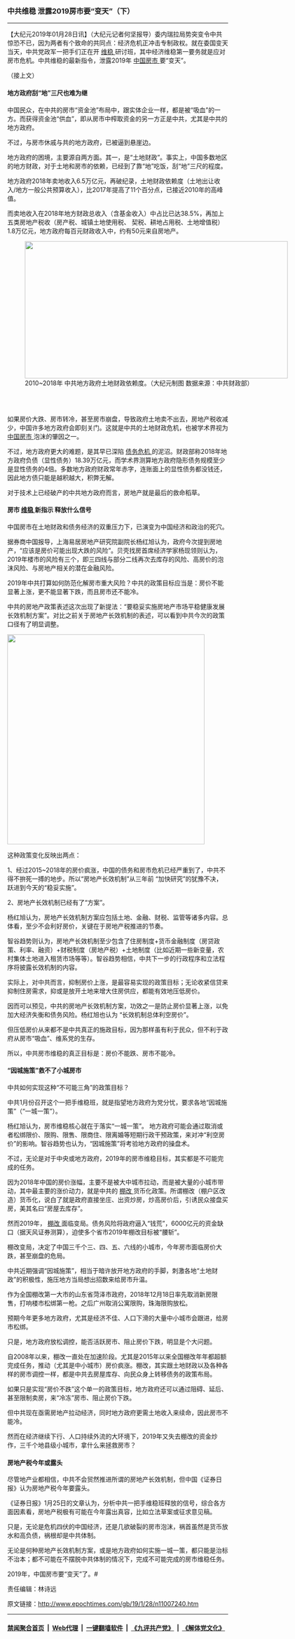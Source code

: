### 中共维稳 泄露2019房市要“变天”（下）
------------------------

<p>
 【大纪元2019年01月28日讯】（大纪元记者何坚报导）委内瑞拉局势突变令中共惊恐不已，因为两者有个致命的共同点：经济危机正冲击专制政权。就在委国变天当天，中共党政军一把手们正在开
 <a href="http://www.epochtimes.com/gb/tag/%E7%BB%B4%E7%A8%B3.html">
  维稳
 </a>
 研讨班，其中经济维稳第一要务就是应对房市危机。中共维稳的最新指令，泄露2019年
 <a href="http://www.epochtimes.com/gb/tag/%E4%B8%AD%E5%9B%BD%E6%88%BF%E5%B8%82.html">
  中国房市
 </a>
 要“变天”。
</p>
<p>
 （接上文）
</p>
<h4>
 地方政府刮“地”三尺也难为继
</h4>
<p>
 中国民众，在中共的房市“资金池”布局中，跟实体企业一样，都是被“吸血”的一方。而获得资金池“供血”，即从房市中榨取资金的另一方正是中共，尤其是中共的地方政府。
</p>
<p>
 不过，与房市休戚与共的地方政府，已被逼到悬崖边。
</p>
<p>
 地方政府的困境，主要源自两方面。其一，是“土地财政”。事实上，中国多数地区的地方财政，对于土地和房市的依赖，已经到了靠“地”吃饭，刮“地”三尺的程度。
</p>
<p>
 地方政府2018年卖地收入6.5万亿元，再破纪录，土地财政依赖度（土地出让收入/地方一般公共预算收入），比2017年提高了11个百分点，已接近2010年的高峰值。
</p>
<p>
 而卖地收入在2018年地方财政总收入（含基金收入）中占比已达38.5%，再加上五类房地产税收（房产税、城镇土地使用税、 契税、耕地占用税、土地增值税）1.8万亿元，地方政府每百元财政收入中，约有50元来自房地产。
</p>
<figure class="wp-caption aligncenter" id="attachment_11007246" style="width: 600px">
 <a href="http://i.epochtimes.com/assets/uploads/2019/01/2019chinaestate-04-1.jpg" rel="noopener noreferrer" target="_blank">
  <img alt="" class="wp-image-11007246 size-large" height="313" src="http://i.epochtimes.com/assets/uploads/2019/01/2019chinaestate-04-1-600x313.jpg" width="600"/>
 </a>
 <br/><figcaption class="wp-caption-text">
  2010~2018年 中共地方政府土地财政依赖度。（大纪元制图 数据来源：中共财政部）
 </figcaption><br/>
</figure><br/>
<p>
 如果房价大跌、房市转冷，甚至房市崩盘，导致政府土地卖不出去，房地产税收减少，中国许多地方政府会即刻关门。这就是中共的土地财政危机，也被学术界视为
 <a href="http://www.epochtimes.com/gb/tag/%E4%B8%AD%E5%9B%BD%E6%88%BF%E5%B8%82.html">
  中国房市
 </a>
 泡沫的肇因之一。
</p>
<p>
 不过，地方政府更大的难题，是其早已深陷
 <a href="http://www.epochtimes.com/gb/tag/%E5%80%BA%E5%8A%A1%E5%8D%B1%E6%9C%BA.html">
  债务危机
 </a>
 的泥沼。财政部称2018年地方政府负债（显性债务）18.39万亿元，而学术界测算地方政府隐形债务规模至少是显性债务的4倍。多数地方政府财政常年赤字，连账面上的显性债务都没钱还，因此地方债只能是越积越大，积弊无解。
</p>
<p>
 对于技术上已经破产的中共地方政府而言，房地产就是最后的救命稻草。
</p>
<h4>
 房市
 <a href="http://www.epochtimes.com/gb/tag/%E7%BB%B4%E7%A8%B3.html">
  维稳
 </a>
 新指示 释放什么信号
</h4>
<p>
 中国房市在土地财政和债务经济的双重压力下，已演变为中国经济和政治的死穴。
</p>
<p>
 据券商中国报导，上海易居房地产研究院副院长杨红旭认为，政府今次提到房地产，“应该是房价可能出现大跌的风险”。贝壳找房首席经济学家杨现领则认为，2019年楼市的风险有三个，即三四线与部分二线再次去库存的风险、高房价的泡沫风险、与房地产相关的潜在金融风险。
</p>
<p>
 2019年中共打算如何防范化解房市重大风险？中共的政策目标应当是：房价不能显著上涨，更不能显著下跌，而且房市还不能冷。
</p>
<p>
 中共的房地产政策表述这次出现了新提法：“要稳妥实施房地产市场平稳健康发展长效机制方案”。对比之前关于房地产长效机制的表述，可以看到中共今次的政策口径有了明显调整。
</p>
<p>
 <a href="http://i.epochtimes.com/assets/uploads/2019/01/bef6f60fd6d3e315af927d0cfc3a3e49.jpg" rel="noopener noreferrer" target="_blank">
  <img alt="" class="wp-image-11007318 size-medium aligncenter" height="479" src="http://i.epochtimes.com/assets/uploads/2019/01/bef6f60fd6d3e315af927d0cfc3a3e49-450x479.jpg" width="450"/>
 </a>
</p>
<p>
 这种政策变化反映出两点：
</p>
<p>
 1、经过2015~2018年的房价疯涨，中国的债务和房市危机已经严重到了，中共不得不拚死一搏的地步。所以“房地产长效机制”从三年前 “加快研究”的犹豫不决，跃进到今天的“稳妥实施”。
</p>
<p>
 2、房地产长效机制已经有了“方案”。
</p>
<p>
 杨红旭认为，房地产长效机制方案应包括土地、金融、财税、监管等诸多内容。总体看，至少不会利好房价，关键在于房地产税推进的节奏。
</p>
<p>
 智谷趋势则认为，房地产长效机制至少包含了住房制度+货币金融制度（房贷政策、利率、融资）+财税制度（房地产税）+土地制度（比如近期一些新变量，农村集体土地进入租赁市场等等）。智谷趋势相信，中共下一步的行政程序和立法程序将披露长效机制的内容。
</p>
<p>
 实际上，对中共而言，抑制房价上涨，是最容易实现的政策目标；无论收紧信贷来抑制住房需求，抑或是放开土地来增大住房供应，都能有效地压低房价。
</p>
<p>
 因而可以预见，中共的房地产长效机制方案，功效之一是防止房价显著上涨，以免加大经济失衡和债务风险。杨红旭也认为 “长效机制总体利空房价”。
</p>
<p>
 但压低房价从来都不是中共真正的施政目标，因为那样虽有利于民众，但不利于政府从房市“吸血”、维系党的生存。
</p>
<p>
 所以，中共房市维稳的真正目标是：房价不能跌、房市不能冷。
</p>
<h4>
 “因城施策”救不了小城房市
</h4>
<p>
 中共如何实现这种“不可能三角”的政策目标？
</p>
<p>
 中共1月份召开这个一把手维稳班，就是指望地方政府为党分忧，要求各地“因城施策”（“一城一策”）。
</p>
<p>
 杨红旭认为，房市维稳核心就在于落实“一城一策”。 地方政府可能会通过取消或者松绑限价、限购、限售、限商住、限离婚等短期行政干预政策，来对冲“利空房价”的影响。智谷趋势也认为，“因城施策”将考验地方政府的操盘术。
</p>
<p>
 不过，无论是对于中央或地方政府，2019年的房市维稳目标，其实都是不可能完成的任务。
</p>
<p>
 因为2018年中国的房价涨幅，主要不是被大中城市拉动，而是被大量的小城市带动，其中最主要的涨价动力，就是中共的
 <a href="http://www.epochtimes.com/gb/tag/%E6%A3%9A%E6%94%B9.html">
  棚改
 </a>
 货币化政策。所谓棚改（棚户区改造）货币化，说白了就是政府直接坐庄、出资炒房，炒高房价后，引诱民众接盘买房，美其名曰“房屋去库存”。
</p>
<p>
 然而2019年，
 <a href="http://www.epochtimes.com/gb/tag/%E6%A3%9A%E6%94%B9.html">
  棚改
 </a>
 面临变局。债务风险将政府逼入“钱荒”，6000亿元的资金缺口（据天风证券测算），迫使多个省市2019年棚改目标被“腰斩”。
</p>
<p>
 棚改变局，决定了中国三千个三、四、五、六线的小城市，今年房市面临房价大跌，甚至崩盘的危局。
</p>
<p>
 中共近期强调“因城施策”，相当于暗许放开地方政府的手脚，刺激各地“土地财政”的积极性，施压地方当局想出招数来给房市升温。
</p>
<p>
 作为全国棚改第一大市的山东省菏泽市政府，2018年12月18日率先取消新房限售，打响楼市松绑第一枪。之后广州取消公寓限购，珠海限购放松。
</p>
<p>
 预期今年更多地方政府，尤其是经济不佳、人口下滑的大量中小城市会跟进，给房市松绑。
</p>
<p>
 只是，地方政府放松调控，能否活跃房市、阻止房价下跌，明显是个大问题。
</p>
<p>
 自2008年以来，棚改一直处在加速阶段。尤其是2015年以来全国棚改年年都超额完成任务，推动（尤其是中小城市）房价疯涨。棚改，其实跟土地财政以及各种各样的房市调控一样，都是中共去房屋库存、向民众身上转移债务的政策布局。
</p>
<p>
 如果只是实现“房价不跌”这个单一的政策目标，地方政府还可以通过阻碍、延后、甚至限制卖房，来“冷冻”房市、阻止房价下跌。
</p>
<p>
 但中共现在亟需房地产拉动经济，同时地方政府更需土地收入来续命，因此房市不能冷。
</p>
<p>
 然而在经济继续下行、人口持续外流的大环境下，2019年又失去棚改的资金炒作，三千个地县级小城市，拿什么来拯救房市？
</p>
<h4>
 房地产税今年或露头
</h4>
<p>
 尽管地产业都相信，中共不会贸然推进所谓的房地产长效机制，但中国《证券日报》认为房地产税今年要露头。
</p>
<p>
 《证券日报》1月25日的文章认为，分析中共一把手维稳班释放的信号，综合各方面因素看，房地产税极有可能在今年露出真容，比如立法草案或征求意见稿。
</p>
<p>
 只是，无论是危机四伏的中国经济，还是几欲破裂的房市泡沫，祸首虽然是货币放水和高负债，祸根却是中共体制。
</p>
<p>
 无论是何种房地产长效机制方案，或是地方政府如何实施一城一策，都只能是治标不治本；都不可能在不摆脱中共体制的情况下，完成不可能完成的房市维稳任务。
</p>
<p>
 2019年，中国房市要“变天”了。#
</p>
<p>
 责任编辑：林诗远
</p>

原文链接：http://www.epochtimes.com/gb/19/1/28/n11007240.htm


------------------------
#### [禁闻聚合首页](https://github.com/gfw-breaker/banned-news/blob/master/README.md) &nbsp;|&nbsp; [Web代理](https://github.com/gfw-breaker/open-proxy/blob/master/README.md) &nbsp;|&nbsp; [一键翻墙软件](https://github.com/gfw-breaker/nogfw/blob/master/README.md) &nbsp;|&nbsp; [《九评共产党》](https://github.com/gfw-breaker/9ping.md/blob/master/README.md#九评之一评共产党是什么) &nbsp;|&nbsp; [《解体党文化》](https://github.com/gfw-breaker/jtdwh.md/blob/master/README.md#绪论)